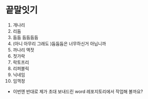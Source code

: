 # 끝말잇기

1. 개나리
2. 리듐
3. 듐듐 듐듐듐듐
4. (아니 아무리 그래도 )듐듐듐은 너무하신거 아닙니까
4. 까나리 액젓
4. 젓가락
4. 락토프리
4. 리퍼블릭
4. 닉네임
4. 임꺽정

- 이번엔 반대로 제가 초대 보내드린 word 레포지토리에서 작업해 볼까요?